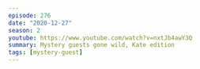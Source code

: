```yaml
---
episode: 276
date: "2020-12-27"
season: 2
youtube: https://www.youtube.com/watch?v=nxtJb4awY3Q
summary: Mystery guests gone wild, Kate edition
tags: [mystery-guest]
---
```

